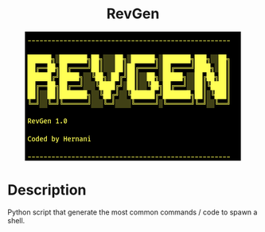 <h1 align="center"> RevGen</h1>
<p align="center">
<img  src="https://raw.githubusercontent.com/xbeatzsec/RevGen/main/revgen.png?token=ASCM4M7IAZTVFAOAQGO5QPDAGB6V4" alt="logo"></p>

# Description


Python script that generate the most common commands / code to spawn a shell.
